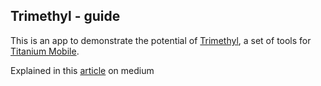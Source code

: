 ## Trimethyl - guide

This is an app to demonstrate the potential of [Trimethyl](https://github.com/trimethyl), a set of tools for [Titanium Mobile](https://github.com/appcelerator/titanium_mobile).

Explained in this [article](https://progress44.com) on medium
